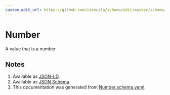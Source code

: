 ```yaml
---
custom_edit_url: https://github.com/stencila/schema/edit/master/schema/Number.schema.yaml
---
```


# Number

A value that is a number

## Notes

1.  Available as [JSON-LD](https://schema.stenci.la/Number.jsonld).
2.  Available as [JSON Schema](https://schema.stenci.la/v1/Number.schema.json).
3.  This documentation was generated from [Number.schema.yaml](https://github.com/stencila/schema/blob/master/schema/Number.schema.yaml).
